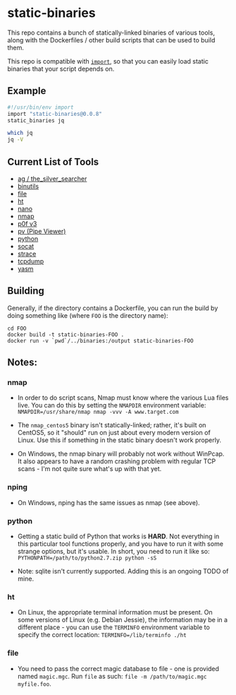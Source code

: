 # static-binaries

This repo contains a bunch of statically-linked binaries of various tools,
along with the Dockerfiles / other build scripts that can be used to build
them.

This repo is compatible with [`import`](https://import.pw), so that you can
easily load static binaries that your script depends on.

## Example

```bash
#!/usr/bin/env import
import "static-binaries@0.0.8"
static_binaries jq

which jq
jq -V
```

## Current List of Tools

- [ag / the_silver_searcher](https://github.com/ggreer/the_silver_searcher)
- [binutils](https://www.gnu.org/software/binutils/)
- [file](http://www.darwinsys.com/file/)
- [ht](https://github.com/sebastianbiallas/ht)
- [nano](https://www.nano-editor.org)
- [nmap](http://nmap.org)
- [p0f v3](http://lcamtuf.coredump.cx/p0f3/)
- [pv (Pipe Viewer)](https://www.ivarch.com/programs/pv.shtml)
- [python](https://www.python.org)
- [socat](http://www.dest-unreach.org/socat/)
- [strace](http://linux.die.net/man/1/strace)
- [tcpdump](http://www.tcpdump.org)
- [yasm](http://yasm.tortall.net)

## Building

Generally, if the directory contains a Dockerfile, you can run the build by
doing something like (where `FOO` is the directory name):

```
cd FOO
docker build -t static-binaries-FOO .
docker run -v `pwd`/../binaries:/output static-binaries-FOO
```

## Notes:

### nmap

- In order to do script scans, Nmap must know where the various Lua files live.
  You can do this by setting the `NMAPDIR` environment variable:
    `NMAPDIR=/usr/share/nmap nmap -vvv -A www.target.com`

- The `nmap_centos5` binary isn't statically-linked; rather, it's built on
  CentOS5, so it "should" run on just about every modern version of Linux.
  Use this if something in the static binary doesn't work properly.

- On Windows, the nmap binary will probably not work without WinPcap.  It also
  appears to have a random crashing problem with regular TCP scans - I'm not
  quite sure what's up with that yet.

### nping

- On Windows, nping has the same issues as nmap (see above).

### python

- Getting a static build of Python that works is **HARD**.  Not everything in this
  particular tool functions properly, and you have to run it with some strange options,
  but it's usable.  In short, you need to run it like so:
    `PYTHONPATH=/path/to/python2.7.zip python -sS`

- Note: sqlite isn't currently supported.  Adding this is an ongoing TODO of mine.

### ht

- On Linux, the appropriate terminal information must be present.  On some versions of
  Linux (e.g. Debian Jessie), the information may be in a different place - you can use
  the `TERMINFO` environment variable to specify the correct location:
  `TERMINFO=/lib/terminfo ./ht`

### file

- You need to pass the correct magic database to file - one is provided named
  `magic.mgc`.  Run `file` as such: `file -m /path/to/magic.mgc myfile.foo`.

[1]: https://github.com/andrew-d/static-binaries/issues/new
